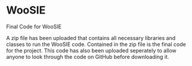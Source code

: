 # WooSIE
Final Code for WooSIE


A zip file has been uploaded that contains all necessary libraries and classes to run the WooSIE code. Contained in the zip file is the final code for the project. This code has also been uploaded seperately to allow anyone to look through the code on GitHub before downloading it.
